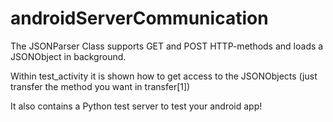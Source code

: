 androidServerCommunication
==========================
The JSONParser Class supports GET and POST HTTP-methods and loads a JSONObject in background.

Within test_activity it is shown how to get access to the JSONObjects (just transfer the method you want in transfer[1])

It also contains a Python test server to test your android app!